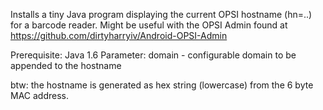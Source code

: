 Installs a tiny Java program displaying the current OPSI hostname (hn=..) for a barcode reader.
Might be useful with the OPSI Admin found at https://github.com/dirtyharryiv/Android-OPSI-Admin


Prerequisite: Java 1.6
Parameter: domain - configurable domain to be appended to the hostname

btw: the hostname is generated as hex string (lowercase) from the 6 byte MAC address.

